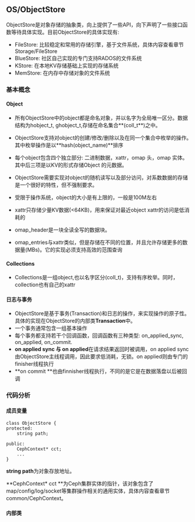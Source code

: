 ## OS/ObjectStore

ObjectStore是对象存储的抽象类，向上提供了一些API，向下声明了一些接口函数等待具体实现。目前ObjectStore的具体实现有:

* FileStore: 比较稳定和常用的存储引擎，基于文件系统，具体内容查看章节Storage/FileStore
* BlueStore: 社区自己实现的专门支持RADOS的文件系统
* KStore: 在本地KV存储基础上实现的存储系统
* MemStore: 在内存中存储对象的文件系统

### 基本概念

#### Object

* 所有ObjectStore中的object都是命名对象，并以名字为全局唯一区分。数据结构为hobject\_t, ghobject\_t,存储在命名集合**\(coll\_t**\)之中。
* ObjectStore支持对object的创建/修改/删除以及在同一个集合中枚举的操作。其中枚举操作是以**hash\(object\_name\)**排序

* 每个object包含四个独立部分: 二进制数据，xattr，omap 头，omap 实体。其中后三项是以KV的形式存储Object 的元数据。

* ObjectStore需要实现对object的随机读写以及部分访问，对系数数据的存储是一个很好的特性，但不强制要求。

* 受限于操作系统，object的大小是有上限的，一般是100M左右

* xattr只存储少量KV数据\(&lt;64KB\)，用来保证对最近object xattr的访问是低消耗的

* omap\_header是一块全读全写的数据块。

* omap\_entries与xattr类似，但是存储在不同的位置，并且允许存储更多的数据量\(MBs\)。它的实现必须支持高效的范围查询

#### Collections

* Collections是一组object,也以名字区分\(coll\_t\)，支持有序枚举。同时，collection也有自己的xattr

#### 日志与事务

* ObjectStore是基于事务\(Transaction\)和日志的操作，来实现操作的原子性。具体的实现在ObjectStore的内部类**Transaction**中。
* 一个事务通常包含一组基本操作
* 每个事务都支持若干个回调函数，回调函数有三种类型: on\_applied\_sync, on\_applied, on\_commit.
* **on applied sync 与 on applied**在请求结果返回时被调用，on applied sync由ObjectStore主线程调用，因此要求低消耗，无锁。on applied则由专门的finisher线程执行
* **on commit **也由finnisher线程执行，不同的是它是在数据落盘以后被回调 

### 代码分析

#### 成员变量

```
class ObjectStore {
protected:
    string path;

public:
    CephContext* cct;
    ...
}
```

**string path**为对象存放地址。

**CephContext\* cct **为Ceph集群实体的指针，该对象包含了map/config/log/socket等集群操作相关的通用实体，具体内容查看章节common/CephContext。

#### 内部类

##### 



